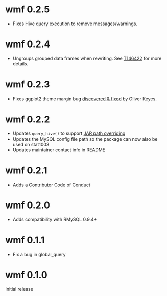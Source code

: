 wmf 0.2.5
=========
* Fixes Hive query execution to remove messages/warnings.

wmf 0.2.4
=========
* Ungroups grouped data frames when rewriting. See [T146422](https://phabricator.wikimedia.org/T146422) for more details.

wmf 0.2.3
=========
* Fixes ggplot2 theme margin bug [discovered & fixed](https://github.com/wikimedia/wikimedia-discovery-wmf/pull/1) by Oliver Keyes.

wmf 0.2.2
=========
* Updates `query_hive()` to support [JAR path overriding](https://wikitech.wikimedia.org/wiki/Analytics/Cluster/Hive/QueryUsingUDF#Testing_changes_to_existing_udf)
* Updates the MySQL config file path so the package can now also be used on stat1003
* Updates maintainer contact info in README

wmf 0.2.1
=========
* Adds a Contributor Code of Conduct

wmf 0.2.0
=========
* Adds compatibility with RMySQL 0.9.4+

wmf 0.1.1
=========
* Fix a bug in global_query

wmf 0.1.0
=========
Initial release
